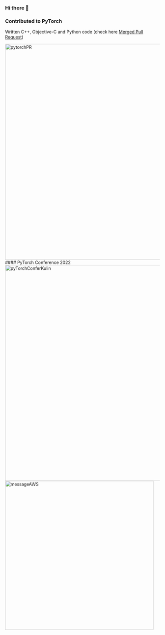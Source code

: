 ### Hi there 👋

### Contributed to PyTorch
Written C++, Objective-C and Python code (check here 
[Merged Pull Request](https://github.com/pytorch/pytorch/pull/88807))

<img width="700" alt="pytorchPR" src="https://user-images.githubusercontent.com/32980600/207632514-1e17d176-d475-4bdd-b9b6-8d942f268e82.png">
#### PyTorch Conference 2022 
<img width="700" alt="pyTorchConferKulin" src="https://user-images.githubusercontent.com/32980600/207632546-ff3a4493-ee90-4a9a-a1e6-93caf5e409ec.png">


<img width="483" alt="messageAWS" src="https://user-images.githubusercontent.com/32980600/230939157-775cc5b4-c8a8-41d8-962e-29ef9b0eb821.png">

<!--
#### My contribution is reviewed by Kulin Seth who presented a list of ops implemented for Metal GPU family at PyTorch Conference 2022. One of the ops, which I contributed to, is torch.median(mps_inputTensor, dim=[int], keepdim=[Bool]) 

Someone at AWS California, United States with 9+ years experience, messaged on LinkedIn about my work.
<img width="700" alt="pyTorchConferKulin" src="https://user-images.githubusercontent.com/32980600/207632546-ff3a4493-ee90-4a9a-a1e6-93caf5e409ec.png">




**Raman-Kumar/Raman-Kumar** is a ✨ _special_ ✨ repository because its `README.md` (this file) appears on your GitHub profile.
1277, 1322, 
Here are some ideas to get you started:

- 🔭 I’m currently working on ...
- 🌱 I’m currently learning ...
- 👯 I’m looking to collaborate on ...
- 🤔 I’m looking for help with ...
- 💬 Ask me about ...
- 📫 How to reach me: ...
- 😄 Pronouns: ...
- ⚡ Fun fact: ...
-->
